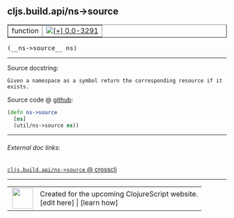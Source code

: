 ## cljs.build.api/ns->source



 <table border="1">
<tr>
<td>function</td>
<td><a href="https://github.com/cljsinfo/cljs-api-docs/tree/0.0-3291"><img valign="middle" alt="[+] 0.0-3291" title="Added in 0.0-3291" src="https://img.shields.io/badge/+-0.0--3291-lightgrey.svg"></a> </td>
</tr>
</table>


 <samp>
(__ns->source__ ns)<br>
</samp>

---





Source docstring:

```
Given a namespace as a symbol return the corresponding resource if it exists.
```


Source code @ [github](https://github.com/clojure/clojurescript/blob/r1.7.48/src/main/clojure/cljs/build/api.clj#L139-L142):

```clj
(defn ns->source
  [ns]
  (util/ns->source ns))
```

<!--
Repo - tag - source tree - lines:

 <pre>
clojurescript @ r1.7.48
└── src
    └── main
        └── clojure
            └── cljs
                └── build
                    └── <ins>[api.clj:139-142](https://github.com/clojure/clojurescript/blob/r1.7.48/src/main/clojure/cljs/build/api.clj#L139-L142)</ins>
</pre>

-->

---



###### External doc links:

[`cljs.build.api/ns->source` @ crossclj](http://crossclj.info/fun/cljs.build.api/ns-%3Esource.html)<br>

---

 <table>
<tr><td>
<img valign="middle" align="right" width="48px" src="http://i.imgur.com/Hi20huC.png">
</td><td>
Created for the upcoming ClojureScript website.<br>
[edit here] | [learn how]
</td></tr></table>

[edit here]:https://github.com/cljsinfo/cljs-api-docs/blob/master/cljsdoc/cljs.build.api_ns-GTsource.cljsdoc
[learn how]:https://github.com/cljsinfo/cljs-api-docs/wiki/cljsdoc-files

<!--

This information was too distracting to show to readers, but I'll leave it
commented here since it is helpful to:

- pretty-print the data used to generate this document
- and show how to retrieve that data



The API data for this symbol:

```clj
{:ns "cljs.build.api",
 :name "ns->source",
 :signature ["[ns]"],
 :history [["+" "0.0-3291"]],
 :type "function",
 :full-name-encode "cljs.build.api_ns-GTsource",
 :source {:code "(defn ns->source\n  [ns]\n  (util/ns->source ns))",
          :title "Source code",
          :repo "clojurescript",
          :tag "r1.7.48",
          :filename "src/main/clojure/cljs/build/api.clj",
          :lines [139 142]},
 :full-name "cljs.build.api/ns->source",
 :docstring "Given a namespace as a symbol return the corresponding resource if it exists."}

```

Retrieve the API data for this symbol:

```clj
;; from Clojure REPL
(require '[clojure.edn :as edn])
(-> (slurp "https://raw.githubusercontent.com/cljsinfo/cljs-api-docs/catalog/cljs-api.edn")
    (edn/read-string)
    (get-in [:symbols "cljs.build.api/ns->source"]))
```

-->
